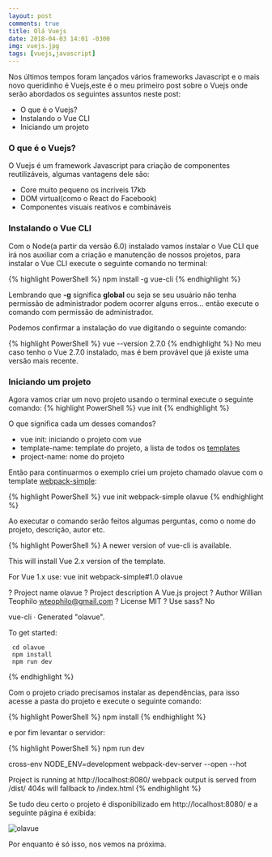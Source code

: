 ```yaml
---
layout: post
comments: true
title: Olá Vuejs
date: 2018-04-03 14:01 -0300
img: vuejs.jpg
tags: [vuejs,javascript]
---
```


Nos últimos tempos foram lançados vários frameworks Javascript e o mais novo queridinho é Vuejs,este é o meu primeiro post sobre o Vuejs onde serão abordados os seguintes assuntos neste post:

* O que é o Vuejs?
* Instalando o Vue CLI
* Iniciando um projeto


### O que é o Vuejs?

O Vuejs é um framework Javascript  para criação de componentes reutilizáveis, algumas vantagens dele são:
* Core muito pequeno os incríveis 17kb  
* DOM virtual(como o React do Facebook)
* Componentes visuais reativos e combináveis


### Instalando o Vue CLI

Com o Node(a partir da versão 6.0) instalado vamos instalar o Vue CLI que irá nos auxiliar com a criação e manutenção de nossos projetos, para instalar o Vue CLI execute o seguinte comando no terminal:

{% highlight PowerShell %}
npm install -g vue-cli
{% endhighlight %}

Lembrando que **-g** significa **global** ou seja se seu usuário não tenha permissão de administrador podem ocorrer alguns erros… então execute o comando com permissão de administrador.

Podemos confirmar a instalação do vue digitando o seguinte comando:

{% highlight PowerShell %}
vue --version
2.7.0
{% endhighlight %}
No meu caso tenho o Vue 2.7.0 instalado, mas é bem provável que já existe uma versão mais recente.

### Iniciando um projeto 

Agora vamos criar um novo projeto usando o terminal execute o seguinte comando:
{% highlight PowerShell %}
vue init <template-name> <project-name>
{% endhighlight %}

O que significa cada um desses comandos? 

* vue init: iniciando o projeto com vue
* template-name: template do projeto, a lista de todos os [templates][vuejs-templates]
* project-name: nome do projeto

Então para continuarmos o exemplo criei um projeto chamado olavue com o template [webpack-simple][webpack_simple]:

{% highlight PowerShell %}
vue init webpack-simple olavue
{% endhighlight %}


Ao executar o comando serão feitos algumas perguntas, como o nome do projeto, descrição, autor etc.

{% highlight PowerShell %}
A newer version of vue-cli is available.

This will install Vue 2.x version of the template.

For Vue 1.x use: vue init webpack-simple#1.0 olavue

? Project name olavue
? Project description A Vue.js project
? Author Willian Teophilo <wteophilo@gmail.com>
? License MIT
? Use sass? No

   vue-cli · Generated "olavue".

   To get started:

     cd olavue
     npm install
     npm run dev
{% endhighlight %}


Com o projeto criado precisamos instalar as dependências, para isso acesse a pasta do projeto e execute o seguinte comando:

{% highlight PowerShell %}
npm install
{% endhighlight %}

e por fim levantar o servidor:

{% highlight PowerShell %}
npm run dev

cross-env NODE_ENV=development webpack-dev-server --open --hot

Project is running at http://localhost:8080/
webpack output is served from /dist/
404s will fallback to /index.html
{% endhighlight %}

Se tudo deu certo o projeto é disponibilizado em http://localhost:8080/ e a seguinte página é exibida:

![olavue]({{site.baseurl}}/assets/img/olavue.png)

Por enquanto é só isso, nos vemos na próxima.

[vuejs-templates]: https://github.com/vuejs-templates
[webpack_simple]: https://github.com/vuejs-templates/webpack-simple

